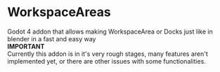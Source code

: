 # WorkspaceAreas
Godot 4 addon that allows making WorkspaceArea or Docks just like in blender in a fast and easy way<br>
**IMPORTANT**<br>
Currently this addon is in it's very rough stages, many features aren't implemented yet, or there are other issues with some functionalities.
